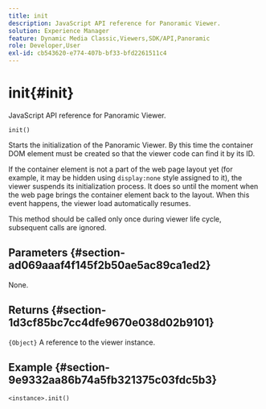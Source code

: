 ```yaml
---
title: init
description: JavaScript API reference for Panoramic Viewer.
solution: Experience Manager
feature: Dynamic Media Classic,Viewers,SDK/API,Panoramic
role: Developer,User
exl-id: cb543620-e774-407b-bf33-bfd2261511c4
---
```

# init{#init}

JavaScript API reference for Panoramic Viewer.

 `init()`

Starts the initialization of the Panoramic Viewer. By this time the container DOM element must be created so that the viewer code can find it by its ID.

If the container element is not a part of the web page layout yet (for example, it may be hidden using `display:none` style assigned to it), the viewer suspends its initialization process. It does so until the moment when the web page brings the container element back to the layout. When this event happens, the viewer load automatically resumes.

This method should be called only once during viewer life cycle, subsequent calls are ignored.

## Parameters {#section-ad069aaaf4f145f2b50ae5ac89ca1ed2}

None.

## Returns {#section-1d3cf85bc7cc4dfe9670e038d02b9101}

`{Object}` A reference to the viewer instance.

## Example {#section-9e9332aa86b74a5fb321375c03fdc5b3}

```
<instance>.init()
```
